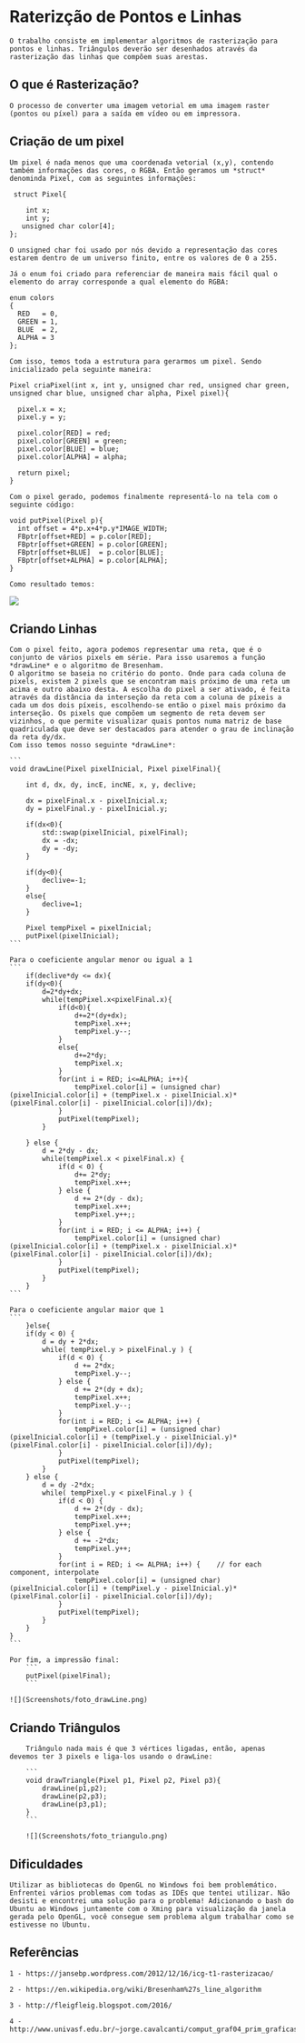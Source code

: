 # Raterizção de Pontos e Linhas
	O trabalho consiste em implementar algoritmos de rasterização para pontos e linhas. Triângulos deverão ser desenhados através da rasterização das linhas que compõem suas arestas.
  
## O que é Rasterização?
	O processo de converter uma imagem vetorial em uma imagem raster (pontos ou píxel) para a saída em vídeo ou em impressora.
    
## Criação de um pixel
	Um pixel é nada menos que uma coordenada vetorial (x,y), contendo também informações das cores, o RGBA. Então geramos um *struct* denominda Pixel, com as seguintes informações:
 
 ```
  struct Pixel{

	 int x;
	 int y;
	unsigned char color[4];
};
  ```
	O unsigned char foi usado por nós devido a representação das cores estarem dentro de um universo finito, entre os valores de 0 a 255.
  
	Já o enum foi criado para referenciar de maneira mais fácil qual o elemento do array corresponde a qual elemento do RGBA:
	
  ```
  enum colors
{
	RED   = 0,
    GREEN = 1,
    BLUE  = 2,
    ALPHA = 3
};
  ```
  
	Com isso, temos toda a estrutura para gerarmos um pixel. Sendo inicializado pela seguinte maneira:
	
  ```
  Pixel criaPixel(int x, int y, unsigned char red, unsigned char green, unsigned char blue, unsigned char alpha, Pixel pixel){

	pixel.x = x;
	pixel.y = y;

	pixel.color[RED] = red;
	pixel.color[GREEN] = green;
	pixel.color[BLUE] = blue;
	pixel.color[ALPHA] = alpha;

	return pixel;
}
  ```
  
	Com o pixel gerado, podemos finalmente representá-lo na tela com o seguinte código:
  ```
  void putPixel(Pixel p){
	int offset = 4*p.x+4*p.y*IMAGE_WIDTH;  
	FBptr[offset+RED] = p.color[RED];
	FBptr[offset+GREEN] = p.color[GREEN];
	FBptr[offset+BLUE]  = p.color[BLUE];
	FBptr[offset+ALPHA] = p.color[ALPHA];	
}
  ```
  
	Como resultado temos:
  
  ![](Screenshots/foto_pixels.png)
  
## Criando Linhas
	Com o pixel feito, agora podemos representar uma reta, que é o conjunto de vários pixels em série. Para isso usaremos a função *drawLine* e o algoritmo de Bresenham.
	O algoritmo se baseia no critério do ponto. Onde para cada coluna de pixels, existem 2 pixels que se encontram mais próximo de uma reta um acima e outro abaixo desta. A escolha do pixel a ser ativado, é feita através da distância da interseção da reta com a coluna de píxeis a cada um dos dois píxeis, escolhendo-se então o pixel mais próximo da interseção. Os pixels que compõem um segmento de reta devem ser vizinhos, o que permite visualizar quais pontos numa matriz de base quadriculada que deve ser destacados para atender o grau de inclinação da reta dy/dx.
	Com isso temos nosso seguinte *drawLine*:
	
	```
	void drawLine(Pixel pixelInicial, Pixel pixelFinal){

		int d, dx, dy, incE, incNE, x, y, declive;

		dx = pixelFinal.x - pixelInicial.x;
		dy = pixelFinal.y - pixelInicial.y;

		if(dx<0){
			std::swap(pixelInicial, pixelFinal);
			dx = -dx;
			dy = -dy;
		}

		if(dy<0){
			declive=-1;
		}
		else{
			declive=1;
		}

		Pixel tempPixel = pixelInicial;
		putPixel(pixelInicial);
	```
	
	Para o coeficiente angular menor ou igual a 1
	```
		if(declive*dy <= dx){
		if(dy<0){
			d=2*dy+dx;
			while(tempPixel.x<pixelFinal.x){
				if(d<0){
					d+=2*(dy+dx);
					tempPixel.x++;
					tempPixel.y--;
				}
				else{
					d+=2*dy;
					tempPixel.x;
				}
				for(int i = RED; i<=ALPHA; i++){
					tempPixel.color[i] = (unsigned char)(pixelInicial.color[i] + (tempPixel.x - pixelInicial.x)*(pixelFinal.color[i] - pixelInicial.color[i])/dx);
				}
				putPixel(tempPixel);
			}
		
		} else {
            d = 2*dy - dx;            
            while(tempPixel.x < pixelFinal.x) { 
                if(d < 0) {                 
                    d+= 2*dy;
                    tempPixel.x++;
                } else {                    
                    d += 2*(dy - dx);
                    tempPixel.x++;
                    tempPixel.y++;;
                }
                for(int i = RED; i <= ALPHA; i++) {
                    tempPixel.color[i] = (unsigned char)(pixelInicial.color[i] + (tempPixel.x - pixelInicial.x)*(pixelFinal.color[i] - pixelInicial.color[i])/dx);
                }
                putPixel(tempPixel);
            }
        }
	```
	
	Para o coeficiente angular maior que 1
	```
		}else{
        if(dy < 0) {
            d = dy + 2*dx;
            while( tempPixel.y > pixelFinal.y ) {     
                if(d < 0) {                
                    d += 2*dx;
                    tempPixel.y--;
                } else {
                    d += 2*(dy + dx);
                    tempPixel.x++;
                    tempPixel.y--;
                }
                for(int i = RED; i <= ALPHA; i++) {   
                    tempPixel.color[i] = (unsigned char)(pixelInicial.color[i] + (tempPixel.y - pixelInicial.y)*(pixelFinal.color[i] - pixelInicial.color[i])/dy);
                }
                putPixel(tempPixel);
            }
        } else {
            d = dy -2*dx;
            while( tempPixel.y < pixelFinal.y ) {
                if(d < 0) { 
                    d += 2*(dy - dx);
                    tempPixel.x++;
                    tempPixel.y++;
                } else {
                    d += -2*dx;
                    tempPixel.y++;
                }
                for(int i = RED; i <= ALPHA; i++) {    // for each component, interpolate
                    tempPixel.color[i] = (unsigned char)(pixelInicial.color[i] + (tempPixel.y - pixelInicial.y)*(pixelFinal.color[i] - pixelInicial.color[i])/dy);
                }
                putPixel(tempPixel);
            }
        }
    }
	```
	
	Por fim, a impressão final:
		```
		putPixel(pixelFinal);
		```
		
	![](Screenshots/foto_drawLine.png)
	
## Criando Triângulos
		Triângulo nada mais é que 3 vértices ligadas, então, apenas devemos ter 3 pixels e liga-los usando o drawLine:
		
		```
		void drawTriangle(Pixel p1, Pixel p2, Pixel p3){
			drawLine(p1,p2);
			drawLine(p2,p3);
			drawLine(p3,p1);
		}
		```
		
		![](Screenshots/foto_triangulo.png)


## Dificuldades
	Utilizar as bibliotecas do OpenGL no Windows foi bem problemático. Enfrentei vários problemas com todas as IDEs que tentei utilizar. Não desisti e encontrei uma solução para o problema! Adicionando o bash do Ubuntu ao Windows juntamente com o Xming para visualização da janela gerada pelo OpenGL, você consegue sem problema algum trabalhar como se estivesse no Ubuntu.

		
## Referências
	1 - https://jansebp.wordpress.com/2012/12/16/icg-t1-rasterizacao/

	2 - https://en.wikipedia.org/wiki/Bresenham%27s_line_algorithm

	3 - http://fleigfleig.blogspot.com/2016/

	4 - http://www.univasf.edu.br/~jorge.cavalcanti/comput_graf04_prim_graficas2.pdf